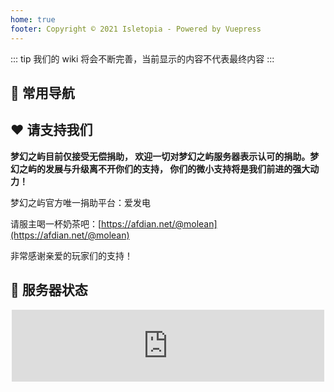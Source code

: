 ```yaml
---
home: true
footer: Copyright © 2021 Isletopia - Powered by Vuepress
---
```



<!-- <center><img :src="$withBase('/assets/img/island_b.png')" alt="islet" style="zoom:50%;"/></center> -->
::: tip
我们的 wiki 将会不断完善，当前显示的内容不代表最终内容
:::

<!-- ## 导航
- [简单介绍](guide/introduction.html)
- [常见问题](guide/faq.html)
- [新手教学](guide/tutorial.html)
- [材料获取](guide/material.html)
- [魔改内容](guide/modification.html) -->

## 🧭 常用导航
<html>
  <nav-card>
      <nav-card-item href="/guide/introduction.html">
        <template v-slot:icon>😃</template>
        <template v-slot:text>简单介绍</template>
      </nav-card-item>
    <nav-card-item href="guide/faq.html">
      <template v-slot:icon>🤔</template>
      <template v-slot:text>常见问题</template>
    </nav-card-item>
    <nav-card-item href="guide/tutorial.html">
      <template v-slot:icon>🐣</template>
      <template v-slot:text>新手教学</template>
    </nav-card-item>
    <nav-card-item href="guide/material.html">
      <template v-slot:icon>💎</template>
      <template v-slot:text>材料获取</template>
    </nav-card-item>
    <nav-card-item href="guide/modification.html">
      <template v-slot:icon>💫</template>
      <template v-slot:text>魔改内容</template>
    </nav-card-item>
    <nav-card-item href="guide/mechanism.html">
      <template v-slot:icon>💊</template>
      <template v-slot:text>特殊机制</template>
    </nav-card-item>
  </nav-card>
</html>

## ❤️ 请支持我们

**梦幻之屿目前仅接受无偿捐助， 欢迎一切对梦幻之屿服务器表示认可的捐助。梦幻之屿的发展与升级离不开你们的支持， 你们的微小支持将是我们前进的强大动力！**

梦幻之屿官方唯一捐助平台：爱发电

请服主喝一杯奶茶吧：[https://afdian.net/@molean](https://afdian.net/@molean)

非常感谢亲爱的玩家们的支持！



## 📡 服务器状态

<html>
<center>
<iframe style="width:500px;height:115px;max-width:100%;border:none;display:block;" src="https://namemc.com/server/play.molean.com/embed" width="728" height="90"></iframe>
</center>
</html>
